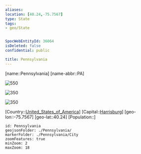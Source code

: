 ```yaml
---
aliases: 
location: [40.24,-75.7567]
type: State
tags:
- geo/State


SpocWebEntityId: 36064
isDeleted: false
confidential: public

title: Pennsylvania
---
```

[name::Pennsylvania]
[name-abbr::PA]

![550](geo/Continent/North-America/United_States_of_America/Pennsylvania/Coat_of_arms_of_Pennsylvania.svg)

![350](geo/Continent/North-America/United_States_of_America/Pennsylvania/Seal_of_Pennsylvania.svg)

![350](geo/Continent/North-America/United_States_of_America/Pennsylvania/Flag_of_Pennsylvania.svg)

[Country::[United_States_of_America](geo/Continent/North-America/United_States_of_America.md)]
[Capital::[Harrisburg](geo/Continent/North-America/United_States_of_America/Pennsylvania/City/Harrisburg.md)]
[geo-lon::-75.7567]
[geo-lat::40.24]
[Population::]



```leaflet
id: Pennsylvania
geojsonFolder: ./Pennsylvania/
markerFolder: ./Pennsylvania/City
zoomFeatures: true 
minZoom: 2 
maxZoom: 18
```


